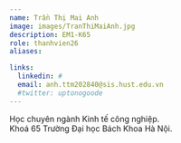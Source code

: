 ```yaml
---
name: Trần Thị Mai Anh
image: images/TranThiMaiAnh.jpg
description: EM1-K65
role: thanhvien26
aliases:

links:
  linkedin: #
  email: anh.ttm202840@sis.hust.edu.vn
  #twitter: uptonogoode
---
```


Học chuyên ngành Kinh tế công nghiệp.
<br>
Khoá 65 Trường Đại học Bách Khoa Hà Nội.
